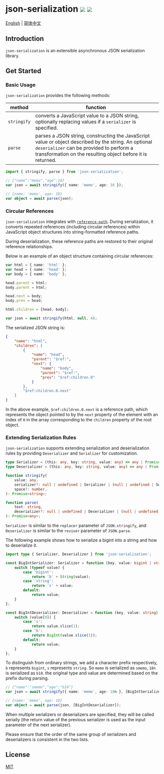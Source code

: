 # json-serialization <a href="https://github.com/memo-cn/json-serialization/blob/main/packages/json/README.md"><img src="https://img.shields.io/npm/v/json-serialization.svg" /></a> <a href="https://github.com/memo-cn/json-serialization/blob/main/packages/json/README.md"><img src="https://packagephobia.now.sh/badge?p=json-serialization" /></a>

[English](https://github.com/memo-cn/json-serialization/blob/main/packages/json/README.md) | [简体中文](https://github.com/memo-cn/json-serialization/blob/main/packages/json/README.zh-CN.md)

## Introduction

`json-serialization` is an extensible asynchronous JSON serialization library.

## Get Started

### Basic Usage

`json-serialization` provides the following methods:

| method      | function                                                                                                                                                                                                         |
| ----------- | ---------------------------------------------------------------------------------------------------------------------------------------------------------------------------------------------------------------- |
| `stringify` | converts a JavaScript value to a JSON string, optionally replacing values if a `serializer` is specified.                                                                                                        |
| `parse`     | parses a JSON string, constructing the JavaScript value or object described by the string. An optional `deserializer` can be provided to perform a transformation on the resulting object before it is returned. |

```ts
import { stringify, parse } from 'json-serialization';

// {"name":"memo","age":18}
var json = await stringify({ name: 'memo', age: 18 });

// {name: 'memo', age: 18}
var object = await parse(json);
```

### Circular References

`json-serialization` integrates with [`reference-path`](https://github.com/memo-cn/reference-path/blob/main/README.md). During serialization, it converts repeated references (including circular references) within JavaScript object structures into string-formatted reference paths.

During deserialization, these reference paths are restored to their original reference relationships.

Below is an example of an object structure containing circular references:

```ts
var html = { name: 'html' };
var head = { name: 'head' };
var body = { name: 'body' };

head.parent = html;
body.parent = html;

head.next = body;
body.prev = head;

html.children = [head, body];

var json = await stringify(html, null, 4);
```

The serialized JSON string is:

```json
{
    "name": "html",
    "children": [
        {
            "name": "head",
            "parent": "$ref:",
            "next": {
                "name": "body",
                "parent": "$ref:",
                "prev": "$ref:children.0"
            }
        },
        "$ref:children.0.next"
    ]
}
```

In the above example, `$ref:children.0.next` is a reference path, which represents the object pointed to by the `next` property of the element with an index of `0` in the array corresponding to the `children` property of the root object.

### Extending Serialization Rules

`json-serialization` supports extending serialization and deserialization rules by providing `Deserializer` and `Serializer` for customization.

```ts
type Serializer = (this: any, key: string, value: any) => any | Promise<any>;
type Deserializer = (this: any, key: string, value: any) => any | Promise<any>;

function stringify(
    value: any,
    serializer?: null | undefined | Serializer | (null | undefined | Serializer)[],
    space?: number,
): Promise<string>;

function parse(
    text: string,
    deserializer?: null | undefined | Deserializer | (null | undefined | Deserializer)[],
): Promise<any>;
```

`Serializer` is similar to the `replacer` parameter of `JSON.stringify`, and `Deserializer` is similar to the `reviver` parameter of `JSON.parse`.

The following example shows how to serialize a bigint into a string and how to deserialize it.

```ts
import type { Serializer, Deserializer } from 'json-serialization';

const BigIntSerializer: Serializer = function (key, value: bigint | string | any) {
    switch (typeof value) {
        case 'bigint':
            return 'b' + String(value);
        case 'string':
            return 's' + value;
        default:
            return value;
    }
};

const BigIntDeserializer: Deserializer = function (key, value: string) {
    switch (value[0]) {
        case 's':
            return value.slice(1);
        case 'b':
            return BigInt(value.slice(1));
        default:
            return value;
    }
};
```

To distinguish from ordinary strings, we add a character prefix respectively, `b` represents `bigint`, `s` represents `string`. So `memo` is serialized as `smemo`, `18n` is serialized as `b18`. the original type and value are determined based on the prefix during parsing.

```ts
// {"name":"smemo","age":"b18"}
var json = await stringify({ name: 'memo', age: 18n }, [BigIntSerializer]);

// {name: 'memo', age: 18}
var object = await parse(json, [BigIntDeserializer]);
```

When multiple serializers or deserializers are specified, they will be called serially (the return value of the previous serializer is used as the input parameter of the next serializer).

Please ensure that the order of the same group of serializers and deserializers is consistent in the two lists.

## License

[MIT](./LICENSE)
